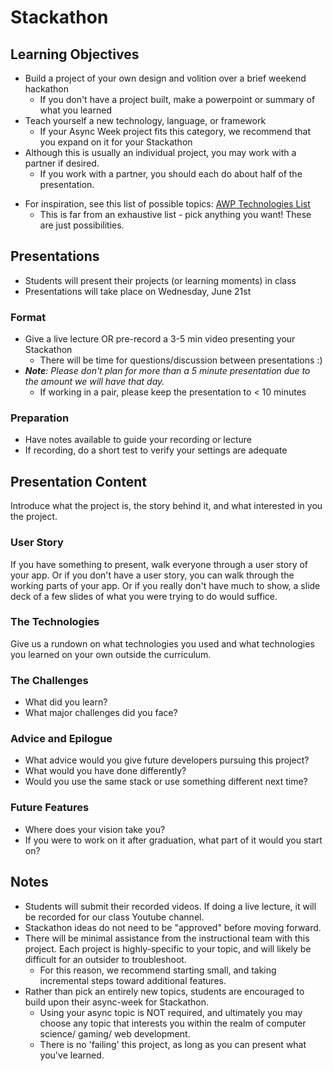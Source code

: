 # Stackathon

## Learning Objectives

- Build a project of your own design and volition over a brief weekend hackathon
  - If you don't have a project built, make a powerpoint or summary of what you learned
- Teach yourself a new technology, language, or framework
  - If your Async Week project fits this category, we recommend that you expand on it for your Stackathon
- Although this is usually an individual project, you may work with a partner if desired.
  - If you work with a partner, you should each do about half of the presentation. 

* For inspiration, see this list of possible topics: [AWP Technologies List](https://docs.google.com/spreadsheets/d/1aApC_9G1tG1q3LfCfliUPHrK7NF2d3K9_Wu4mPT9BpY/edit#gid=1476839564)
  * This is far from an exhaustive list - pick anything you want! These are just possibilities. 

## Presentations

- Students will present their projects (or learning moments) in class
- Presentations will take place on Wednesday, June 21st


### Format

- Give a live lecture OR pre-record a 3-5 min video presenting your Stackathon 
  - There will be time for questions/discussion between presentations :)
- _**Note**: Please don't plan for more than a 5 minute presentation due to the amount we will have that day._
  - If working in a pair, please keep the presentation to < 10 minutes

### Preparation

- Have notes available to guide your recording or lecture
- If recording, do a short test to verify your settings are adequate 

## Presentation Content

Introduce what the project is, the story behind it, and what interested in you the project.

### User Story

If you have something to present, walk everyone through a user story of your app. Or if you don't have a user story, you can walk through the working parts of your app. Or if you really don't have much to show, a slide deck of a few slides of what you were trying to do would suffice.

### The Technologies

Give us a rundown on what technologies you used and what technologies you learned on your own outside the curriculum.

### The Challenges

- What did you learn?
- What major challenges did you face?

### Advice and Epilogue

- What advice would you give future developers pursuing this project?
- What would you have done differently?
- Would you use the same stack or use something different next time?

### Future Features

- Where does your vision take you?
- If you were to work on it after graduation, what part of it would you start on?

## Notes
- Students will submit their recorded videos. If doing a live lecture, it will be recorded for our class Youtube channel.
- Stackathon ideas do not need to be "approved" before moving forward.
- There will be minimal assistance from the instructional team with this project. Each project is highly-specific to your topic, and will likely be difficult for an outsider to troubleshoot.
  - For this reason, we recommend starting small, and taking incremental steps toward additional features.
- Rather than pick an entirely new topics, students are encouraged to build upon their async-week for Stackathon. 
  - Using your async topic is NOT required, and ultimately you may choose any topic that interests you within the realm of computer science/ gaming/ web development.
  - There is no 'failing' this project, as long as you can present what you've learned.

